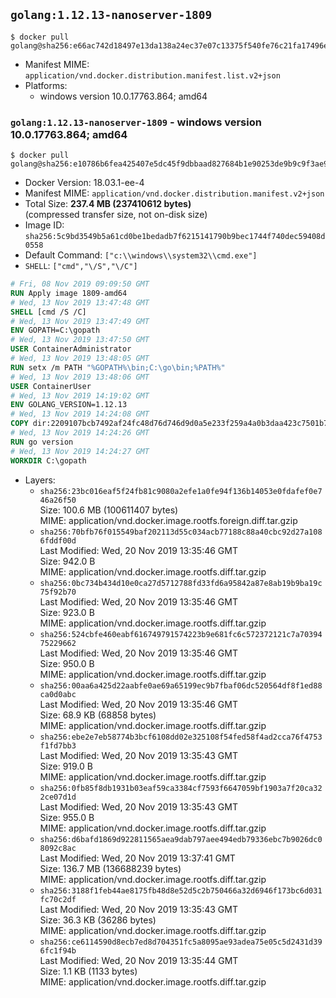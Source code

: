 ## `golang:1.12.13-nanoserver-1809`

```console
$ docker pull golang@sha256:e66ac742d18497e13da138a24ec37e07c13375f540fe76c21fa17496e792580f
```

-	Manifest MIME: `application/vnd.docker.distribution.manifest.list.v2+json`
-	Platforms:
	-	windows version 10.0.17763.864; amd64

### `golang:1.12.13-nanoserver-1809` - windows version 10.0.17763.864; amd64

```console
$ docker pull golang@sha256:e10786b6fea425407e5dc45f9dbbaad827684b1e90253de9b9c9f3ae90e044da
```

-	Docker Version: 18.03.1-ee-4
-	Manifest MIME: `application/vnd.docker.distribution.manifest.v2+json`
-	Total Size: **237.4 MB (237410612 bytes)**  
	(compressed transfer size, not on-disk size)
-	Image ID: `sha256:5c9bd3549b5a61cd0be1bedadb7f6215141790b9bec1744f740dec59408d0558`
-	Default Command: `["c:\\windows\\system32\\cmd.exe"]`
-	`SHELL`: `["cmd","\/S","\/C"]`

```dockerfile
# Fri, 08 Nov 2019 09:09:50 GMT
RUN Apply image 1809-amd64
# Wed, 13 Nov 2019 13:47:48 GMT
SHELL [cmd /S /C]
# Wed, 13 Nov 2019 13:47:49 GMT
ENV GOPATH=C:\gopath
# Wed, 13 Nov 2019 13:47:50 GMT
USER ContainerAdministrator
# Wed, 13 Nov 2019 13:48:05 GMT
RUN setx /m PATH "%GOPATH%\bin;C:\go\bin;%PATH%"
# Wed, 13 Nov 2019 13:48:06 GMT
USER ContainerUser
# Wed, 13 Nov 2019 14:19:02 GMT
ENV GOLANG_VERSION=1.12.13
# Wed, 13 Nov 2019 14:24:08 GMT
COPY dir:2209107bcb7492af24fc48d76d746d9d0a5e233f259a4a0b3daa423c7501b71b in C:\go 
# Wed, 13 Nov 2019 14:24:26 GMT
RUN go version
# Wed, 13 Nov 2019 14:24:27 GMT
WORKDIR C:\gopath
```

-	Layers:
	-	`sha256:23bc016eaf5f24fb81c9080a2efe1a0fe94f136b14053e0fdafef0e746a26f50`  
		Size: 100.6 MB (100611407 bytes)  
		MIME: application/vnd.docker.image.rootfs.foreign.diff.tar.gzip
	-	`sha256:70bfb76f015549baf202113d55c034acb77188c88a40cbc92d27a1086fddf00d`  
		Last Modified: Wed, 20 Nov 2019 13:35:46 GMT  
		Size: 942.0 B  
		MIME: application/vnd.docker.image.rootfs.diff.tar.gzip
	-	`sha256:0bc734b434d10e0ca27d5712788fd33fd6a95842a87e8ab19b9ba19c75f92b70`  
		Last Modified: Wed, 20 Nov 2019 13:35:46 GMT  
		Size: 923.0 B  
		MIME: application/vnd.docker.image.rootfs.diff.tar.gzip
	-	`sha256:524cbfe460eabf616749791574223b9e681fc6c572372121c7a7039475229662`  
		Last Modified: Wed, 20 Nov 2019 13:35:46 GMT  
		Size: 950.0 B  
		MIME: application/vnd.docker.image.rootfs.diff.tar.gzip
	-	`sha256:00aa6a425d22aabfe0ae69a65199ec9b7fbaf06dc520564df8f1ed88ca0d0abc`  
		Last Modified: Wed, 20 Nov 2019 13:35:46 GMT  
		Size: 68.9 KB (68858 bytes)  
		MIME: application/vnd.docker.image.rootfs.diff.tar.gzip
	-	`sha256:ebe2e7eb58774b3bcf6108dd02e325108f54fed58f4ad2cca76f4753f1fd7bb3`  
		Last Modified: Wed, 20 Nov 2019 13:35:43 GMT  
		Size: 919.0 B  
		MIME: application/vnd.docker.image.rootfs.diff.tar.gzip
	-	`sha256:0fb85f8db1931b03eaf59ca3384cf7593f6647059bf1903a7f20ca322ce07d1d`  
		Last Modified: Wed, 20 Nov 2019 13:35:43 GMT  
		Size: 955.0 B  
		MIME: application/vnd.docker.image.rootfs.diff.tar.gzip
	-	`sha256:d6bafd1869d922811565aea9dab797aee494edb79336ebc7b9026dc08092c8ac`  
		Last Modified: Wed, 20 Nov 2019 13:37:41 GMT  
		Size: 136.7 MB (136688239 bytes)  
		MIME: application/vnd.docker.image.rootfs.diff.tar.gzip
	-	`sha256:3188f1feb44ae8175fb48d8e52d5c2b750466a32d6946f173bc6d031fc70c2df`  
		Last Modified: Wed, 20 Nov 2019 13:35:43 GMT  
		Size: 36.3 KB (36286 bytes)  
		MIME: application/vnd.docker.image.rootfs.diff.tar.gzip
	-	`sha256:ce6114590d8ecb7ed8d704351fc5a8095ae93adea75e05c5d2431d396fc1f94b`  
		Last Modified: Wed, 20 Nov 2019 13:35:44 GMT  
		Size: 1.1 KB (1133 bytes)  
		MIME: application/vnd.docker.image.rootfs.diff.tar.gzip

